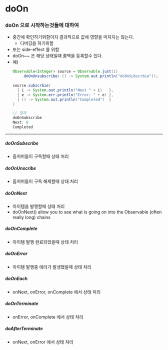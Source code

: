 # doOn
### doOn 으로 시작하는것들에 대하여
* 중간에 확인하기위함이지 결과적으로 값에 영향을 미치지는 않는다.
  * 디버깅을 하기위함
* 또는 side-effect 를 위함
* doOn~~ 은 해당 상태일때 콜백을 등록할수 있다.
* 예)
  ```java
  Observable<Integer> source = Observable.just(1)
      .doOnUnsubscribe( () -> System.out.println("doOnSubscrbie"));
      
  source.subscrbie(
    { i -> System.out.println("Next " + i)   },
    { e -> System.err.println("Error: " + e) },
    { () -> System.out.println("Completed")  }
  )
  
  // 결과
  doOnSubscribe
  Next: 0
  Completed
---
##### doOnSubscribe
* 옵저버들이 구독할때 상태 처리 
##### doOnUnscribe
* 옵저버들이 구독 해제할때 상태 처리
##### doOnNext
* 아이템을 발행할때 상태 처리
* doOnNext() allow you to see what is going on into the Observable (often really long) chains 
##### doOnComplete
* 아이템 발행 완료되었을때 상태 처리
##### doOnError
* 아이템 발행중 에러가 발생했을때 상태 처리
##### doOnEach
* onNext, onError, onComplete 에서 상태 처리
##### doOnTerminate
* onError, onComplete 에서 상태 처리
##### doAfterTerminate
* onNext, onError 에서 상태 처리

